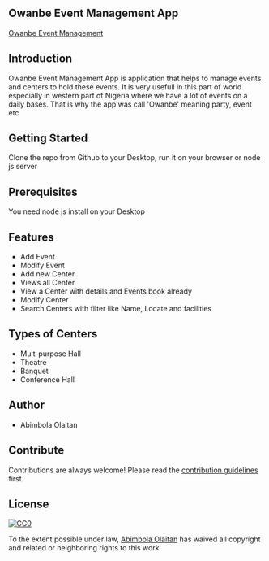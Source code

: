 ## Owanbe Event Management App

[Owanbe Event Management](https://craftword.github.io/Event_manager/index.html)

## Introduction
Owanbe Event Management App is application that helps to manage events and centers to hold these events. It is very usefull in this part of world especially in western part of Nigeria where we have a lot of events on a daily bases. That is why the app was call 'Owanbe' meaning  party, event etc

## Getting Started
Clone the repo from Github to your Desktop, run it on your browser or node js server

## Prerequisites
You need node js install on your Desktop

## Features

- Add Event 
- Modify Event 
- Add new Center 
- Views all Center
- View a Center with details and Events book already
- Modify Center 
- Search Centers with filter like Name, Locate and facilities

## Types of Centers
- Mult-purpose Hall
- Theatre
- Banquet
- Conference Hall

## Author
- Abimbola Olaitan


## Contribute

Contributions are always welcome!
Please read the [contribution guidelines](contributing.md) first.

## License

[![CC0](https://licensebuttons.net/p/zero/1.0/88x31.png)](https://creativecommons.org/publicdomain/zero/1.0/)

To the extent possible under law, [Abimbola Olaitan](http://mts.io) has waived all copyright and related or neighboring rights to this work.